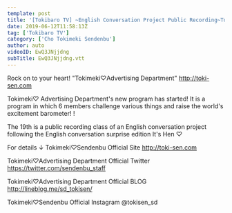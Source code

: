 ```yaml
---
template: post
title: '[Tokibaro TV] ~English Conversation Project Public Recording~Tokimeki♡Barometer Rise TV ep 19'
date: 2019-06-12T11:58:13Z
tag: ['Tokibaro TV']
category: ['Cho Tokimeki Sendenbu']
author: auto 
videoID: EwQ3JNjjdng
subTitle: EwQ3JNjjdng.vtt
---
```

Rock on to your heart! "Tokimeki♡Advertising Department"
http://toki-sen.com

Tokimeki♡ Advertising Department's new program has started!
It is a program in which 6 members challenge various things and raise the world's excitement barometer! !

The 19th is a public recording class of an English conversation project following the English conversation surprise edition
It's Hen ♡

For details ↓
Tokimeki♡Sendenbu Official Site
http://toki-sen.com

Tokimeki♡Advertising Department Official Twitter https://twitter.com/sendenbu_staff

Tokimeki♡Advertising Department Official BLOG
http://lineblog.me/sd_tokisen/

Tokimeki♡Sendenbu Official Instagram
@tokisen_sd